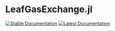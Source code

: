 # LeafGasExchange.jl

[![Stable Documentation](https://img.shields.io/badge/docs-stable-blue.svg)](https://cropbox.github.io/LeafGasExchange.jl/stable/)
[![Latest Documentation](https://img.shields.io/badge/docs-dev-blue.svg)](https://cropbox.github.io/LeafGasExchange.jl/dev/)
